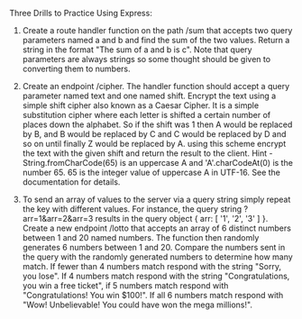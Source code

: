 Three Drills to Practice Using Express:

1.  Create a route handler function on the path /sum that accepts two query parameters named a and b and find the sum of the two values. Return a string in the format "The sum of a and b is c". Note that query parameters are always strings so some thought should be given to converting them to numbers.

2.  Create an endpoint /cipher. The handler function should accept a query parameter named text and one named shift. Encrypt the text using a simple shift cipher also known as a Caesar Cipher. It is a simple substitution cipher where each letter is shifted a certain number of places down the alphabet. So if the shift was 1 then A would be replaced by B, and B would be replaced by C and C would be replaced by D and so on until finally Z would be replaced by A. using this scheme encrypt the text with the given shift and return the result to the client. Hint - String.fromCharCode(65) is an uppercase A and 'A'.charCodeAt(0) is the number 65. 65 is the integer value of uppercase A in UTF-16. See the documentation for details.

3.  To send an array of values to the server via a query string simply repeat the key with different values. For instance, the query string ?arr=1&arr=2&arr=3 results in the query object { arr: [ '1', '2', '3' ] }. Create a new endpoint /lotto that accepts an array of 6 distinct numbers between 1 and 20 named numbers. The function then randomly generates 6 numbers between 1 and 20. Compare the numbers sent in the query with the randomly generated numbers to determine how many match. If fewer than 4 numbers match respond with the string "Sorry, you lose". If 4 numbers match respond with the string "Congratulations, you win a free ticket", if 5 numbers match respond with "Congratulations! You win $100!". If all 6 numbers match respond with "Wow! Unbelievable! You could have won the mega millions!".

